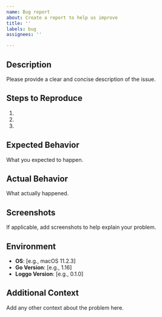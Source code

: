 ```yaml
---
name: Bug report
about: Create a report to help us improve
title: ''
labels: bug
assignees: ''

---
```


## Description

Please provide a clear and concise description of the issue.

## Steps to Reproduce

1. 
2. 
3. 

## Expected Behavior

What you expected to happen.

## Actual Behavior

What actually happened.

## Screenshots

If applicable, add screenshots to help explain your problem.

## Environment

- **OS**: [e.g., macOS 11.2.3]
- **Go Version**: [e.g., 1.16]
- **Loggo Version**: [e.g., 0.1.0]

## Additional Context

Add any other context about the problem here.
